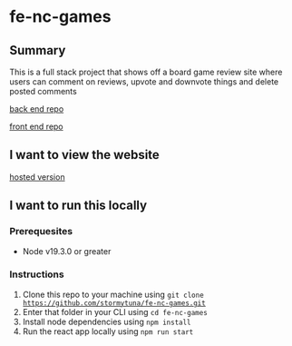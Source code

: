 # fe-nc-games

## Summary

This is a full stack project that shows off a board game review site where users can comment on reviews, upvote and downvote things and delete posted comments

[back end repo](https://github.com/stormytuna/be-nc-games)

[front end repo](https://github.com/stormytuna/fe-nc-games)

## I want to view the website

[hosted version](https://glittery-semifreddo-4c7462.netlify.app/)

## I want to run this locally

### Prerequesites

- Node v19.3.0 or greater

### Instructions

1. Clone this repo to your machine using <code>git clone https://github.com/stormytuna/fe-nc-games.git</code>
2. Enter that folder in your CLI using <code>cd fe-nc-games</code>
3. Install node dependencies using <code>npm install</code>
4. Run the react app locally using <code>npm run start</code>
